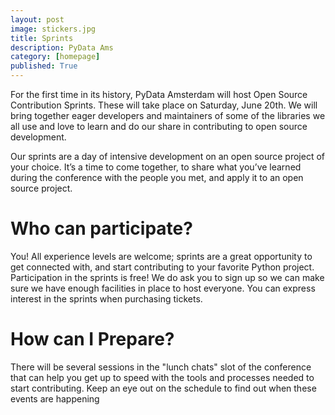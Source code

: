 ```yaml
---
layout: post
image: stickers.jpg
title: Sprints
description: PyData Ams
category: [homepage]
published: True
---
```


For the first time in its history, PyData Amsterdam will host Open Source Contribution Sprints. These will take place
on Saturday, June 20th. We will bring together eager developers and maintainers of some of the libraries we all use and 
love to learn and do our share in contributing to open source development. 

Our sprints are a day of intensive development on an open source project of your choice.
It’s a time to come together, to share what you’ve learned during the conference with the people you met, 
and apply it to an open source project. 

# Who can participate?
You! All experience levels are welcome; sprints are a great opportunity to get connected with, 
and start contributing to your favorite Python project. Participation in the sprints is free! We do ask you to
sign up so we can make sure we have enough facilities in place to host everyone. You can express interest in the sprints
when purchasing tickets.

# How can I Prepare?
There will be several sessions in the "lunch chats" slot of the conference that can help you get up to speed with the tools 
and processes needed to start contributing. Keep an eye out on the schedule to find out when these events are happening
